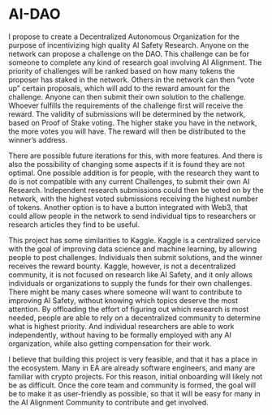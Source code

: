 # AI-DAO
I propose to create a Decentralized Autonomous Organization for the purpose of incentivizing high quality AI Safety Research. Anyone on the network can propose a challenge on the DAO. This challenge can be for someone to complete any kind of research goal involving AI Alignment. The priority of challenges will be ranked based on how many tokens the proposer has staked in the network. Others in the network can then “vote up” certain proposals, which will add to the reward amount for the challenge. Anyone can then submit their own solution to the challenge. Whoever fulfills the requirements of the challenge first will receive the reward. The validity of submissions will be determined by the network, based on Proof of Stake voting. The higher stake you have in the network, the more votes you will have. The reward will then be distributed to the winner’s address.

There are possible future iterations for this, with more features. And there is also the possibility of changing some aspects if it is found they are not optimal. One possible addition is for people, with the research they want to do is not compatible with any current Challenges,  to submit their own AI Research. Independent research submissions could then be voted on by the network, with the highest voted submissions receiving the highest number of tokens. Another option is to have a button integrated with Web3, that could allow people in the network to send individual tips to researchers or research articles they find to be useful.

This project has some similarities to Kaggle. Kaggle is a centralized service with the goal of improving data science and machine learning, by allowing people to post challenges. Individuals then submit solutions, and the winner receives the reward bounty. Kaggle, however, is not a decentralized community, it is not focused on research like AI Safety, and it only allows individuals or organizations to supply the funds for their own challenges. There might be many cases where someone will want to contribute to improving AI Safety, without knowing which topics deserve the most attention. By offloading the effort of figuring out which research is most needed, people are able to rely on a decentralized community to determine what is highest priority. And individual researchers are able to work independently, without having to be formally employed with any AI organization, while also getting compensation for their work.

I believe that building this project is very feasible, and that it has a place in the ecosystem. Many in EA are already software engineers, and many are familiar with crypto projects. For this reason, initial onboarding will likely not be as difficult. Once the core team and community is formed, the goal will be to make it as user-friendly as possible, so that it will be easy for many in the AI Alignment Community to contribute and get involved.
